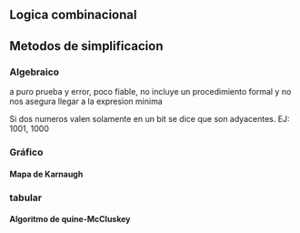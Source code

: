 ## Logica combinacional



## Metodos de simplificacion
### Algebraico 
a puro prueba y error, poco fiable, no incluye un procedimiento formal y no nos asegura llegar a la expresion minima

Si dos numeros valen solamente en un bit se dice que son adyacentes. EJ: 1001, 1000
### Gráfico
#### Mapa de Karnaugh

### tabular
#### Algoritmo de quine-McCluskey
